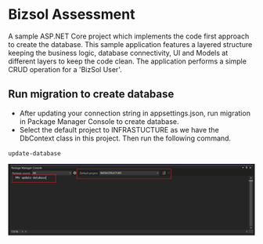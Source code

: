 
# Bizsol Assessment

A sample ASP.NET Core project which implements the code first approach to create the database. This sample application features a layered structure keeping the business logic, database connectivity, UI and Models at different layers to keep the code clean. The application performs a simple CRUD operation for a 'BizSol User'.


## Run migration to create database
- After updating your connection string in appsettings.json, run migration in Package Manager Console to create database.
- Select the default project to INFRASTUCTURE as we have the DbContext class in this project. Then run the following command.

```
update-database
```

![App Screenshot](https://raw.githubusercontent.com/usamatabbassumut/Bizsol-NetApplication/master/BizsolAssessment/wwwroot/Instructions/create-database-with-migration.png)

